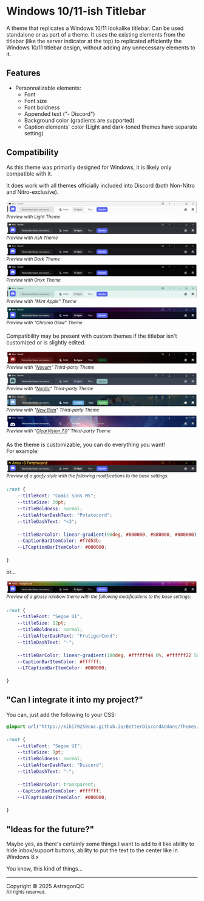 # Windows 10/11-ish Titlebar

A theme that replicates a Windows 10/11 lookalike titlebar. Can be used standalone or as part of a theme.
It uses the existing elements from the titlebar (like the server indicator at the top) to replicated efficiently the Windows 10/11 titlebar design, without adding any unnecessary elements to it.

## Features

- Personnalizable elements:
  - Font
  - Font size
  - Font boldness
  - Appended text ("- Discord")
  - Background color (gradients are supported)
  - Caption elements' color (Light and dark-toned themes have separate setting)

## Compatibility

As this theme was primarily designed for Windows, it is likely only compatible with it.

It does work with all themes officially included into Discord (both Non-Nitro and Nitro-exclusive).

![LightThemePreview](./Assets/Theme01Preview.png)
<sup>*Preview with Light Theme*</sup>
![AshThemePreview](./Assets/Theme02Preview.png)
<sup>*Preview with Ash Theme*</sup>
![DarkThemePreview](./Assets/Theme03Preview.png)
<sup>*Preview with Dark Theme*</sup>
![OnyxThemePreview](./Assets/Theme04Preview.png)
<sup>*Preview with Onyx Theme*</sup>
![MintAppleThemePreview](./Assets/Theme05Preview.png)
<sup>*Preview with "Mint Apple" Theme*</sup>
![ChromaGlowThemePreview](./Assets/Theme06Preview.png)
<sup>*Preview with "Chroma Glow" Theme*</sup>

Compatibility may be present with custom themes if the titlebar isn't customized or is slightly edited.

![ChromaGlowThemePreview](./Assets/ThemeTP01Preview.png)
<sup>*Preview with "[Novum](https://github.com/przemec/Novum)" Third-party Theme*</sup>
![ThirdPartyNordicThemePreview](./Assets/ThemeTP02Preview.png)
<sup>*Preview with "[Nordic](https://github.com/orblazer/discord-nordic)" Third-party Theme*</sup>
![ThirdPartyNewRemThemePreview](./Assets/ThemeTP03Preview.png)
<sup>*Preview with "[New Rem](https://github.com/ShadowDevilsAvenged/ShadowDevilsAvenged/blob/master/My_Theme_Collection/NewRemTheme.theme.css)" Third-party Theme*</sup>
![ThirdPartyNewRemThemePreview](./Assets/ThemeTP04Preview.png)
<sup>*Preview with "[ClearVision 7.0](https://github.com/ClearVision/ClearVision-v7)" Third-party Theme*</sup>

As the theme is customizable, you can do everything you want!<br>For example:

![GoophyThemePreview](./Assets/Theme07Preview.png)
<sup>*Preview of a goofy style with the following modifications to the base settings:*</sup>
```css
:root {
    --titleFont: "Comic Sans MS";
    --titleSize: 20pt;
    --titleBoldness: normal;
    --titleAfterDashText: "Potatocord";
    --titleDashText: "<3";

    --titleBarColor: linear-gradient(90deg, #000000, #880000, #000000);
    --CaptionBarItemColor: #f7d53b;
    --LTCaptionBarItemColor: #000000;

}
```

or…

![GlossyThemePreview](./Assets/Theme08Preview.png)
<sup>*Preview of a glossy rainbow theme with the following modifications to the base settings:*</sup>
```css
:root {
    --titleFont: "Segoe UI";
    --titleSize: 12pt;
    --titleBoldness: normal;
    --titleAfterDashText: "FrutigerCord";
    --titleDashText: "·";

    --titleBarColor: linear-gradient(180deg, #ffffff44 0%, #ffffff22 50%, #ffffff00 50%, #ffffff11 100%), linear-gradient(90deg, rgba(255,0,0,0.5) 0%, rgba(255,154,0,0.5) 10%, rgba(208,222,33,0.5) 20%, rgba(79,220,74,0.5) 30%, rgba(63,218,216,0.5) 40%, rgba(47,201,226,0.5) 50%, rgba(28,127,238,0.5) 60%, rgba(95,21,242,0.5) 70%, rgba(186,12,248,0.5) 80%, rgba(251,7,217,0.5) 90%, rgba(255,0,0,0.5) 100%);
    --CaptionBarItemColor: #ffffff;
    --LTCaptionBarItemColor: #000000;

}
```

## "Can I integrate it into my project?"

You can, just add the following to your CSS:
```css
@import url("https://kiki79250coc.github.io/BetterDiscordAddons/Themes/Win10ishTitlebar/Theme/ThemeLoader_v1.0.2/Core0.css");

:root {
    --titleFont: "Segoe UI";
    --titleSize: 9pt;
    --titleBoldness: normal;
    --titleAfterDashText: "Discord";
    --titleDashText: "-";

    --titleBarColor: transparent;
    --CaptionBarItemColor: #ffffff;
    --LTCaptionBarItemColor: #000000;

}
```

## "Ideas for the future?"
Maybe yes, as there's certainly some things I want to add to it like ability to hide inbox/support buttons, ability to put the text to the center like in Windows 8.x

You know, this kind of things…





-----

Copyright © 2025 AstragonQC<br><sup>All rights reserved.</sup>

